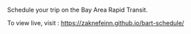 Schedule your trip on the Bay Area Rapid Transit.

To view live, visit : https://zaknefeinn.github.io/bart-schedule/
